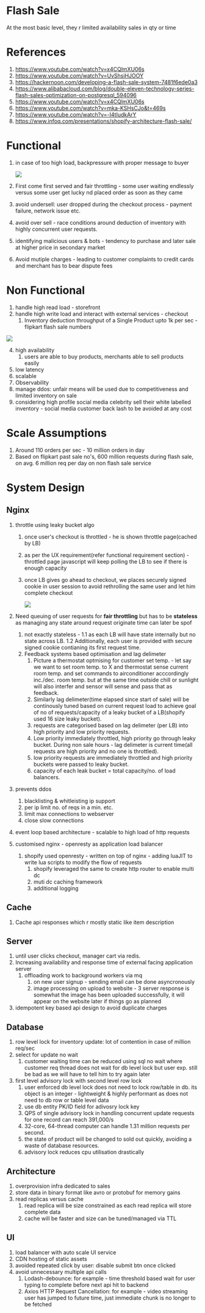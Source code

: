 # Flash Sale
At the most basic level, they r limited availability sales in qty or time

# References
1. https://www.youtube.com/watch?v=x4CQlmXU06s
2. https://www.youtube.com/watch?v=UvShsiHJOOY
3. https://hackernoon.com/developing-a-flash-sale-system-7481f6ede0a3
4. https://www.alibabacloud.com/blog/double-eleven-technology-series-flash-sales-optimization-on-postgresql_594096
5. https://www.youtube.com/watch?v=x4CQlmXU06s
7. https://www.youtube.com/watch?v=mka-KSHsCJo&t=469s
8. https://www.youtube.com/watch?v=-I4tIudkArY
9. https://www.infoq.com/presentations/shopify-architecture-flash-sale/

# Functional 
1. in case of too high load, backpressure with proper message to buyer

    ![](https://github.com/khatwaniNikhil/SystemDesign/blob/main/images/ux_backpressure.png)
    
2. First come first served and fair throttling - some user waiting endlessly versus some user get lucky nd placed order as soon as they came
3. avoid undersell: user dropped during the checkout process - payment failure, network issue etc.
4. avoid over sell - race conditions around deduction of inventory with highly concurrent user requests.
5. identifying malicious users & bots - tendency to purchase and later sale at higher price in secondary market
6. Avoid mutiple charges - leading to customer complaints to credit cards and merchant has to bear dispute fees

# Non Functional
1. handle high read load - storefront
2. handle high write load and interact with external services - checkout 
    1. Inventory deduction throughput of a Single Product upto 1k per sec - flipkart flash sale numbers

![](https://github.com/khatwaniNikhil/SystemDesign/blob/main/images/flash_sale_read_write_basis_business_modules.png)

4. high availability
    1. users are able to buy products, merchants able to sell products easily
5. low latency
6. scalable
7. Observability
8. manage ddos: unfair means will be used due to competitiveness and limited inventory on sale
9. considering high profile social media celebrity sell their white labelled inventory - social media customer back lash to be avoided at any cost

# Scale Assumptions
1. Around 110 orders per sec - 10 million orders in day
2. Based on flipkart past sale no's, 600 million requests during flash sale, on avg. 6 million req per day on non flash sale service

# System Design
## Nginx 
1. throttle using leaky bucket algo
    1. once user's checkout is throttled - he is shown throttle page(cached by LB)
    2. as per the UX requirement(refer functional requirement section) - throttled page javascript will keep polling the LB to see if there is enough capacity 
    3. once LB gives go ahead to checkout, we places securely signed cookie in user session to avoid rethrolling the same user and let him complete checkout

        ![](https://github.com/khatwaniNikhil/SystemDesign/blob/main/images/checkout_throttle_handling.png)

4. Need queuing of user requests for **fair throttling** but has to be **stateless**  as managing any state around request originate time can later be spof
   1. not exactly stateless -
       1.1 as each LB will have state internally but no state across LB.
       1.2 Additionally, each user is provided with secure signed cookie contianing its first request time.
   2. Feedback systems based optimisation and lag delimeter
       1. Picture a thermostat optmising for customer set temp. - let say we want to set room temp. to X and thermostat sense current room temp. and set commands to airconditioner acccordingly inc./dec. room temp. but at the same time outside chill or sunlight will also interfer and sensor will sense and pass that as feedback.
       2. Similarly lag delimeter(time elapsed since start of sale) will be continously tuned based on current request load to achieve goal of no of requests/capacity of a leaky bucket of a LB(shopify used 16 size leaky bucket).
        1. requests are categorised based on lag delimeter (per LB) into high priority and low priority requests.
        2. Low priority immediately throttled, high priority go through leaky bucket. During non sale hours - lag delimeter is current time(all requests are high priority and no one is throttled).
        3. low priority requests are immediately throttled and high priority buckets were passed to leaky bucket.
        4. capacity of each leak bucket = total capacity/no. of load balancers.
   
6. prevents ddos
   1. blacklisting & whitleisting ip support
   2. per ip limit no. of reqs in a min. etc.
   3. limit max connections to webserver
   4. close slow connections
7. event loop based architecture - scalable to high load of http requests
8. customised nginx - openresty as application load balancer
    1. shopify used openresty - written on top of nginx - adding luaJIT to write lua scripts to modify the flow of requests 
        1. shopify leveraged the same to create http router to enable multi dc
        2. muti dc caching framework
        3. additional logging


## Cache 
1. Cache api responses which r mostly static like item description

## Server
1. until user clicks checkout, manager cart via redis.
2. Increasing availability and response time of external facing application server
    1. offloading work to background workers via mq
        1. on new user signup - sending email can be done asyncronously
        2. image processing on upload to website - 
        3 server response is somewhat the image has been uploaded successfully, it will appear on the website later if things go as planned
4. idempotent key based api design to avoid duplicate charges
 
## Database
1. row level lock for inventory update: lot of contention in case of million req/sec
2. select for update no wait
    1. customer waiting time can be reduced using sql no wait where customer req thread does not wait for db level lock but user exp. still be bad as we will have to tell him to try again later
2. first level advisory lock with second level row lock 
    1. user enforced db level lock does not need to lock row/table in db. its object is an integer - lightweight & highly performant as does not need to db row or table level data
    2. use db entity PK/ID field for adivosry lock key
    3. QPS of single advisory lock in handling concurrent update requests for one record can reach 391,000/s
    4. 32-core, 64-thread computer can handle 1.31 million requests per second.
    5. the state of product will be changed to sold out quickly, avoiding a waste of database resources.
    6. advisory lock reduces cpu utilisation drastically

## Architecture
1. overprovision infra dedicated to sales
2. store data in binary format like avro or protobuf for memory gains
3. read replicas versus cache
     1. read replica will be size constrained as each read replica will store complete data
     2. cache will be faster and size can be tuned/managed via TTL 

## UI
1. load balancer with auto scale UI service
2. CDN hosting of static assets
3. avoided repeated click by user: disable submit btn once clicked
4. avoid unnecessary multiple api calls
    1. Lodash-debounce: for example - time threshold based wait for user typing to complete before next api hit to backend
    2. Axios HTTP Request Cancellation: for example - video streaming user has jumped to future time, just immediate chunk is no longer to be fetched


